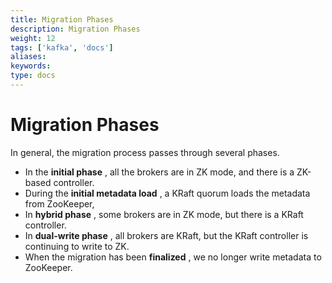 ```yaml
---
title: Migration Phases
description: Migration Phases
weight: 12
tags: ['kafka', 'docs']
aliases: 
keywords: 
type: docs
---
```


# Migration Phases

In general, the migration process passes through several phases. 

  * In the **initial phase** , all the brokers are in ZK mode, and there is a ZK-based controller.
  * During the **initial metadata load** , a KRaft quorum loads the metadata from ZooKeeper,
  * In **hybrid phase** , some brokers are in ZK mode, but there is a KRaft controller.
  * In **dual-write phase** , all brokers are KRaft, but the KRaft controller is continuing to write to ZK.
  * When the migration has been **finalized** , we no longer write metadata to ZooKeeper.


